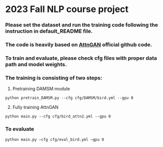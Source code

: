 # 2023 Fall NLP course project

### Please set the dataset and run the training code following the instruction in default_README file.

### The code is heavily based on [AttnGAN](https://github.com/taoxugit/AttnGAN) official github code.

### To train and evaluate, please check cfg files with proper data path and model weights.

### The training is consisting of two steps: 
1. Pretraining DAMSM module
```
python pretrain_DAMSM.py --cfg cfg/DAMSM/bird.yml --gpu 0
```
2. Fully training AttnGAN
```
python main.py --cfg cfg/bird_attn2.yml --gpu 0
```

### To evaluate
```
python main.py —cfg cfg/eval_bird.yml —gpu 0
```
